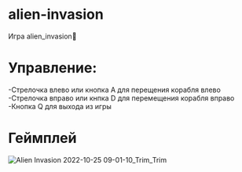 # alien-invasion
Игра alien_invasion👾
<h1>Управление:</h1>
<p>
-Cтрелочка влево или кнопка A для перещения корабля влево
<br>-Стрелочка вправо или кнпка D для перемещения корабля вправо
<br>-Кнопка Q для выхода из игры</br>
</p>
<h1>Геймплей</h1>

![Alien Invasion 2022-10-25 09-01-10_Trim_Trim](https://user-images.githubusercontent.com/60942207/197681088-ecc76201-8311-40e4-b001-d84fa98a9a6c.gif)
